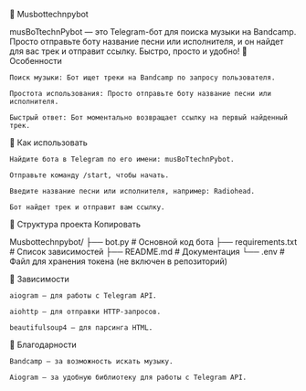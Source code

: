 🎵 Musbottechnpybot

musBoTtechnPybot — это Telegram-бот для поиска музыки на Bandcamp. Просто отправьте боту название песни или исполнителя, и он найдет для вас трек и отправит ссылку. Быстро, просто и удобно!
🚀 Особенности

    Поиск музыки: Бот ищет треки на Bandcamp по запросу пользователя.

    Простота использования: Просто отправьте боту название песни или исполнителя.

    Быстрый ответ: Бот моментально возвращает ссылку на первый найденный трек.

🎯 Как использовать

    Найдите бота в Telegram по его имени: musBoTtechnPybot.

    Отправьте команду /start, чтобы начать.

    Введите название песни или исполнителя, например: Radiohead.

    Бот найдет трек и отправит вам ссылку.

📂 Структура проекта
Копировать

Musbottechnpybot/
├── bot.py              # Основной код бота
├── requirements.txt    # Список зависимостей
├── README.md           # Документация
└── .env                # Файл для хранения токена (не включен в репозиторий)

📝 Зависимости

    aiogram — для работы с Telegram API.

    aiohttp — для отправки HTTP-запросов.

    beautifulsoup4 — для парсинга HTML.

🙏 Благодарности

    Bandcamp — за возможность искать музыку.

    Aiogram — за удобную библиотеку для работы с Telegram API.
